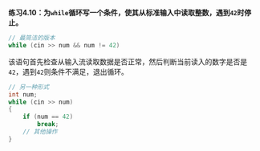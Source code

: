 **练习4.10：为`while`循环写一个条件，使其从标准输入中读取整数，遇到`42`时停止。**

```cpp
// 最简洁的版本
while (cin >> num && num != 42)
```

该语句首先检查从输入流读取数据是否正常，然后判断当前读入的数字是否是`42`，遇到`42`则条件不满足，退出循环。

```cpp
// 另一种形式
int num;
while (cin >> num)
{
    if (num == 42)
        break;
    // 其他操作
}
```
